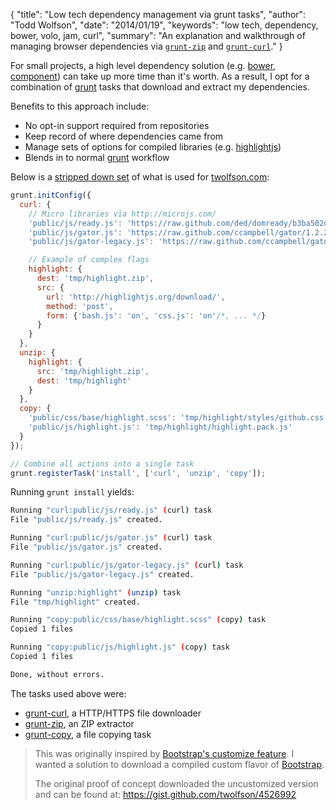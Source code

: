 {
  "title": "Low tech dependency management via grunt tasks",
  "author": "Todd Wolfson",
  "date": "2014/01/19",
  "keywords": "low tech, dependency, bower, volo, jam, curl",
  "summary": "An explanation and walkthrough of managing browser dependencies via [`grunt-zip`](https://github.com/twolfson/grunt-zip) and [`grunt-curl`](https://github.com/twolfson/grunt-curl)."
}

For small projects, a high level dependency solution (e.g. [bower][], [component][]) can take up more time than it's worth. As a result, I opt for a combination of [grunt][] tasks that download and extract my dependencies.

Benefits to this approach include:

- No opt-in support required from repositories
- Keep record of where dependencies came from
- Manage sets of options for compiled libraries (e.g. [highlightjs][])
- Blends in to normal [grunt][] workflow

[bower]: http://bower.io/
[component]: http://component.io/
[grunt]: http://gruntjs.com/
[highlightjs]: http://highlightjs.org/

Below is a [stripped down set][gruntfile] of what is used for [twolfson.com][]:

[gruntfile]: https://github.com/twolfson/twolfson.com/blob/2.17.0/Gruntfile.js
[twolfson.com]: /

```js
grunt.initConfig({
  curl: {
    // Micro libraries via http://microjs.com/
    'public/js/ready.js': 'https://raw.github.com/ded/domready/b3ba502dcd41b67fc2fcd06416b9d0be27a8dce2/ready.js',
    'public/js/gator.js': 'https://raw.github.com/ccampbell/gator/1.2.2/gator.js',
    'public/js/gator-legacy.js': 'https://raw.github.com/ccampbell/gator/1.2.2/plugins/gator-legacy.js',

    // Example of complex flags
    highlight: {
      dest: 'tmp/highlight.zip',
      src: {
        url: 'http://highlightjs.org/download/',
        method: 'post',
        form: {'bash.js': 'on', 'css.js': 'on'/*, ... */}
      }
    }
  },
  unzip: {
    highlight: {
      src: 'tmp/highlight.zip',
      dest: 'tmp/highlight'
    }
  },
  copy: {
    'public/css/base/highlight.scss': 'tmp/highlight/styles/github.css',
    'public/js/highlight.js': 'tmp/highlight/highlight.pack.js'
  }
});

// Combine all actions into a single task
grunt.registerTask('install', ['curl', 'unzip', 'copy']);
```

Running `grunt install` yields:

```bash
Running "curl:public/js/ready.js" (curl) task
File "public/js/ready.js" created.

Running "curl:public/js/gator.js" (curl) task
File "public/js/gator.js" created.

Running "curl:public/js/gator-legacy.js" (curl) task
File "public/js/gator-legacy.js" created.

Running "unzip:highlight" (unzip) task
File "tmp/highlight" created.

Running "copy:public/css/base/highlight.scss" (copy) task
Copied 1 files

Running "copy:public/js/highlight.js" (copy) task
Copied 1 files

Done, without errors.
```

The tasks used above were:

- [grunt-curl][], a HTTP/HTTPS file downloader
- [grunt-zip][], an ZIP extractor
- [grunt-copy][], a file copying task

[grunt-curl]: https://github.com/twolfson/grunt-curl
[grunt-zip]: https://github.com/twolfson/grunt-zip
[grunt-copy]: https://github.com/gruntjs/grunt-contrib-copy

> This was originally inspired by [Bootstrap's customize feature][bootstrap-customize]. I wanted a solution to download a compiled custom flavor of [Bootstrap][].
>
> The original proof of concept downloaded the uncustomized version and can be found at: https://gist.github.com/twolfson/4526992

[bootstrap-customize]: http://twbs.github.io/bootstrap/customize/
[Bootstrap]: http://twbs.github.io/bootstrap/